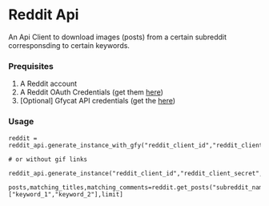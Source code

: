 # Reddit Api

An Api Client to download images (posts) from a certain subreddit corresponsding to certain keywords.

### Prequisites

1. A Reddit account
2. A Reddit OAuth Credentials (get them [here](https://ssl.reddit.com/prefs/apps/))
3. [Optional] Gfycat API credentials (get the [here](https://developers.gfycat.com/signup/#/apiform))

### Usage

```
reddit = reddit_api.generate_instance_with_gfy("reddit_client_id","reddit_client_secret","user_agent","reddit_username","reddit_password","gfy_id","gfy_secret")

# or without gif links

reddit_api.generate_instance("reddit_client_id","reddit_client_secret","user_agent","reddit_username","reddit_password")

posts,matching_titles,matching_comments=reddit.get_posts("subreddit_name",["keyword_1","keyword_2"],limit]

```
